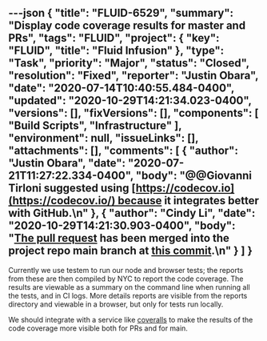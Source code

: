 ---json
{
  "title": "FLUID-6529",
  "summary": "Display code coverage results for master and PRs",
  "tags": "FLUID",
  "project": {
    "key": "FLUID",
    "title": "Fluid Infusion"
  },
  "type": "Task",
  "priority": "Major",
  "status": "Closed",
  "resolution": "Fixed",
  "reporter": "Justin Obara",
  "date": "2020-07-14T10:40:55.484-0400",
  "updated": "2020-10-29T14:21:34.023-0400",
  "versions": [],
  "fixVersions": [],
  "components": [
    "Build Scripts",
    "Infrastructure"
  ],
  "environment": null,
  "issueLinks": [],
  "attachments": [],
  "comments": [
    {
      "author": "Justin Obara",
      "date": "2020-07-21T11:27:22.334-0400",
      "body": "@@Giovanni Tirloni suggested using [https://codecov.io](https://codecov.io/) because it integrates better with GitHub.\n"
    },
    {
      "author": "Cindy Li",
      "date": "2020-10-29T14:21:30.903-0400",
      "body": "[The pull request](https://github.com/fluid-project/infusion/pull/1002) has been merged into the project repo main branch at [this commit](https://github.com/fluid-project/infusion/commit/5734c1232a1ebcbd54c59b157f6e2bced7176719).\n"
    }
  ]
}
---
Currently we use testem to run our node and browser tests; the reports from these are then compiled by NYC to report the code coverage. The results are viewable as a summary on the command line when running all the tests, and in CI logs. More details reports are visible from the reports directory and viewable in a browser, but only for tests run locally. 

We should integrate with a service like [coveralls](https://coveralls.io) to make the results of the code coverage more visible both for PRs and for main. 

        